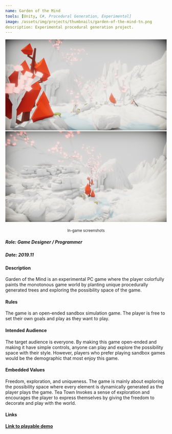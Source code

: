 ```yaml
---
name: Garden of the Mind
tools: [Unity, C#, Procedural Generation, Experimental]
image: /assets/img/projects/thumbnails/garden-of-the-mind-tn.png
description: Experimental procedural generation project.
---
```


<center> 
<img src="/assets/img/projects/reg/gom-1.png"/>
<img src="/assets/img/projects/reg/gom-2.png"/>
<p><small>In-game screenshots</small></p>
</center>

##### Role: Game Designer / Programmer
##### Date: 2019.11

#### Description
Garden of the Mind is an experimental PC game where the player colorfully paints the monotonous game world by planting unique procedurally generated trees and exploring the possibility space of the game.

#### Rules
The game is an open-ended sandbox simulation game. The player is free to set their own goals and play as they want to play.

#### Intended Audience
The target audience is everyone. By making this game open-ended and making it have simple controls, anyone can play and explore the possibility space with their style. However, players who prefer playing sandbox games would be the demographic that most enjoy this game.

#### Embedded Values
Freedom, exploration, and uniqueness. The game is mainly about exploring the possibility space where every element is dynamically generated as the player plays the game. Tea Town Invokes a sense of exploration and encourages the player to express themselves by giving the freedom to decorate and play with the world.

#### Links
**[Link to playable demo](https://sunny00.itch.io/garden-of-the-mind)**
